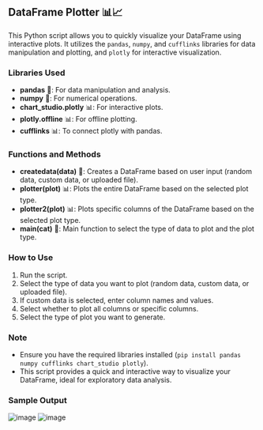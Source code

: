 ## DataFrame Plotter 📊📈

This Python script allows you to quickly visualize your DataFrame using interactive plots. It utilizes the `pandas`, `numpy`, and `cufflinks` libraries for data manipulation and plotting, and `plotly` for interactive visualization.

### Libraries Used
- **pandas** 🐼: For data manipulation and analysis.
- **numpy** 🔢: For numerical operations.
- **chart_studio.plotly** 📊: For interactive plots.
- **plotly.offline** 📊: For offline plotting.
- **cufflinks** 📊: To connect plotly with pandas.

### Functions and Methods
- **createdata(data)** 🔄: Creates a DataFrame based on user input (random data, custom data, or uploaded file).
- **plotter(plot)** 📊: Plots the entire DataFrame based on the selected plot type.
- **plotter2(plot)** 📊: Plots specific columns of the DataFrame based on the selected plot type.
- **main(cat)** 🔄: Main function to select the type of data to plot and the plot type.

### How to Use
1. Run the script.
2. Select the type of data you want to plot (random data, custom data, or uploaded file).
3. If custom data is selected, enter column names and values.
4. Select whether to plot all columns or specific columns.
5. Select the type of plot you want to generate.

### Note
- Ensure you have the required libraries installed (`pip install pandas numpy cufflinks chart_studio plotly`).
- This script provides a quick and interactive way to visualize your DataFrame, ideal for exploratory data analysis.

### Sample Output
![image](https://github.com/dharshii-22/PYTHON_MINI_PROJECTS/assets/110839215/f1f0a4ba-ff8a-4aca-b2c1-e488563d67d8)
![image](https://github.com/dharshii-22/PYTHON_MINI_PROJECTS/assets/110839215/dec0cf65-a6ff-4761-a5c2-64cd53858503)
